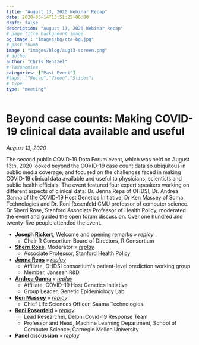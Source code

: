 ```yaml
---
title: "August 13, 2020 Webinar Recap"
date: 2020-05-14T13:51:25+06:00
draft: false
description: "August 13, 2020 Webinar Recap"
# page title backgrount image
bg_image : "images/bg/cta-bg.jpg"
# post thumb
image : "images/blog/aug13-screen.png"
# author
author: "Chris Mentzel"
# Taxonomies
categories: ["Past Event"]
#tags: ["Recap","Video","Slides"]
# type
type: "meeting"
---
```


# Beyond case counts: Making COVID-19 clinical data available and useful
_August 13, 2020_

The second public COVID-19 Data Forum event, which was held on August 13th, 2020 looked beyond the COVID-19 case count data so ubiquitous in public media coverage, and focused on the challenges faced in making COVID-19 clinical data available and useful to physicians, scientists and public health officials. The event featured four expert speakers working on different aspects of clinical data: Dr. Jenna Reps of OHDSI, Dr. Andrea Ganna of the COVID-19 Host Genetics Initiative, Dr Ken Massey of Soma Technologies and Dr. Roni Rosenfeld CMU professor of computer science. Dr Sherri Rose, Stanford Associate Professor of Health Policy, moderated the event and guided the open forum discussion. Over one hundred and twenty-five people attended the event.

+ **[Joseph Rickert](https://rstudio.com/speakers/joseph-rickert/)**, Welcome and opening remarks &raquo; _[replay](https://youtu.be/mEsDzwIMDz8?t=3)_
  - Chair R Consortium Board of Directors, R Consortium
+ **[Sherri Rose](http://drsherrirose.org/)**, Moderator &raquo; _[replay](https://youtu.be/mEsDzwIMDz8?t=119)_
  - Associate Professor, Stanford Health Policy
+ **[Jenna Reps](https://www.ohdsi.org/who-we-are/collaborators/jenna-reps/)** &raquo; _[replay](https://youtu.be/mEsDzwIMDz8?t=167)_
  - Affiliate, OHDSI consortium's patient-level prediction working group
  - Member, Janssen R&D
+ **[Andrea Ganna](http://www.atgu.mgh.harvard.edu/people/andrea-ganna/)** &raquo; _[replay](https://youtu.be/mEsDzwIMDz8?t=1211)_
  - Affiliate, COVID-19 Host Genetics Initiative
  - Group Leader, Genetic Epidemiology Lab
+ **[Ken Massey](https://theorg.com/org/saama/team/ken-massey)** &raquo; _[replay](https://youtu.be/mEsDzwIMDz8?t=2270)_
  - Chief Life Sciences Officer, Saama Technologies
+ **[Roni Rosenfeld](http://www.cs.cmu.edu/~roni/)** &raquo; _[replay](https://youtu.be/mEsDzwIMDz8?t=3341)_
  - Lead Researcher, Delphi Covid-19 Response Team
  - Professor and Head, Machine Learning Department, School of Computer Science, Carnegie Mellon University
+ **Panel discussion** &raquo; _[replay](https://youtu.be/mEsDzwIMDz8?t=4414)_
